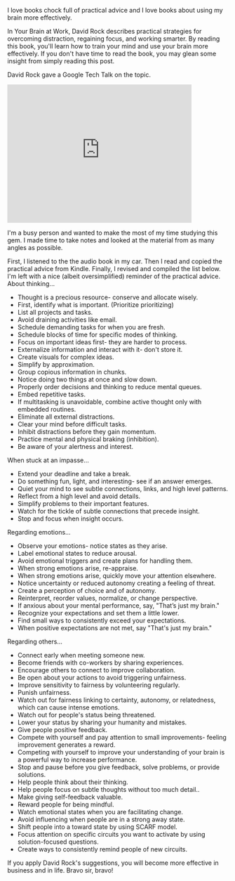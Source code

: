 I love books chock full of practical advice and I love books about using my brain more effectively.

In Your Brain at Work, David Rock describes practical strategies for overcoming distraction, regaining focus, and working smarter. By reading this book, you'll learn how to train your mind and use your brain more effectively. If you don't have time to read the book, you may glean some insight from simply reading this post.

David Rock gave a Google Tech Talk on the topic.

<iframe src="http://www.youtube.com/embed/XeJSXfXep4M" height="315" width="420" allowfullscreen="" frameborder="0"></iframe>

I'm a busy person and wanted to make the most of my time studying this gem. I made time to take notes and looked at the material from as many angles as possible.

First, I listened to the the audio book in my car. Then I read and copied the practical advice from Kindle. Finally, I revised and compiled the list below. I'm left with a nice (albeit oversimplified) reminder of the practical advice.
About thinking...

- Thought is a precious resource- conserve and allocate wisely.
- First, identify what is important. (Prioritize prioritizing)
- List all projects and tasks.
- Avoid draining activities like email.
- Schedule demanding tasks for when you are fresh.
- Schedule blocks of time for specific modes of thinking.
- Focus on important ideas first- they are harder to process.
- Externalize information and interact with it- don't store it.
- Create visuals for complex ideas.
- Simplify by approximation.
- Group copious information in chunks.
- Notice doing two things at once and slow down.
- Properly order decisions and thinking to reduce mental queues.
- Embed repetitive tasks.
- If multitasking is unavoidable, combine active thought only with embedded routines.
- Eliminate all external distractions.
- Clear your mind before difficult tasks.
- Inhibit distractions before they gain momentum.
- Practice mental and physical braking (inhibition).
- Be aware of your alertness and interest.

When stuck at an impasse...

- Extend your deadline and take a break.
- Do something fun, light, and interesting- see if an answer emerges.
- Quiet your mind to see subtle connections, links, and high level patterns.
- Reflect from a high level and avoid details.
- Simplify problems to their important features.
- Watch for the tickle of subtle connections that precede insight.
- Stop and focus when insight occurs.

Regarding emotions...

- Observe your emotions- notice states as they arise.
- Label emotional states to reduce arousal.
- Avoid emotional triggers and create plans for handling them.
- When strong emotions arise, re-appraise.
- When strong emotions arise, quickly move your attention elsewhere.
- Notice uncertainty or reduced autonomy creating a feeling of threat.
- Create a perception of choice and of autonomy.
- Reinterpret, reorder values, normalize, or change perspective.
- If anxious about your mental performance, say, "That’s just my brain."
- Recognize your expectations and set them a little lower.
- Find small ways to consistently exceed your expectations.
- When positive expectations are not met, say "That's just my brain."

Regarding others...

- Connect early when meeting someone new.
- Become friends with co-workers by sharing experiences.
- Encourage others to connect to improve collaboration.
- Be open about your actions to avoid triggering unfairness.
- Improve sensitivity to fairness by volunteering regularly.
- Punish unfairness.
- Watch out for fairness linking to certainty, autonomy, or relatedness, which can cause intense emotions.
- Watch out for people's status being threatened.
- Lower your status by sharing your humanity and mistakes.
- Give people positive feedback.
- Compete with yourself and pay attention to small improvements- feeling improvement generates a reward.
- Competing with yourself to improve your understanding of your brain is a powerful way to increase performance.
- Stop and pause before you give feedback, solve problems, or provide solutions.
- Help people think about their thinking.
- Help people focus on subtle thoughts without too much detail..
- Make giving self-feedback valuable.
- Reward people for being mindful.
- Watch emotional states when you are facilitating change.
- Avoid influencing when people are in a strong away state.
- Shift people into a toward state by using SCARF model.
- Focus attention on specific circuits you want to activate by using solution-focused questions.
- Create ways to consistently remind people of new circuits.

If you apply David Rock's suggestions, you will become more effective in business and in life. Bravo sir, bravo!